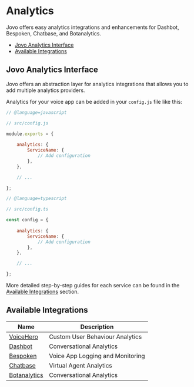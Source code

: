 # Analytics

Jovo offers easy analytics integrations and enhancements for Dashbot, Bespoken, Chatbase, and Botanalytics.

* [Jovo Analytics Interface](#jovo-analytics-interface)
* [Available Integrations](#available-integrations)


## Jovo Analytics Interface

Jovo offers an abstraction layer for analytics integrations that allows you to add multiple analytics providers.

Analytics for your voice app can be added in your `config.js` file like this:

```javascript
// @language=javascript

// src/config.js

module.exports = {
    
    analytics: {
        ServiceName: {
            // Add configuration
        },
    },

    // ...

};

// @language=typescript

// src/config.ts

const config = {
    
    analytics: {
        ServiceName: {
            // Add configuration
        },
    },

    // ...

};
```

More detailed step-by-step guides for each service can be found in the [Available Integrations](#available-integrations) section.



## Available Integrations

Name | Description
------------ | -------------
[VoiceHero](./voicehero.md './analytics/voicehero') | Custom User Behaviour Analytics
[Dashbot](./dashbot.md './analytics/dashbot') | Conversational Analytics
[Bespoken](./bespoken.md './analytics/bespoken') | Voice App Logging and Monitoring
[Chatbase](./chatbase.md './analytics/chatbase') | Virtual Agent Analytics
[Botanalytics](./botanalytics.md './analytics/botanalytics') | Conversational Analytics



<!--[metadata]: {"description": "Analytics for Alexa Skills and Google Actions with Jovo Integrations",
"route": "analytics" }-->
